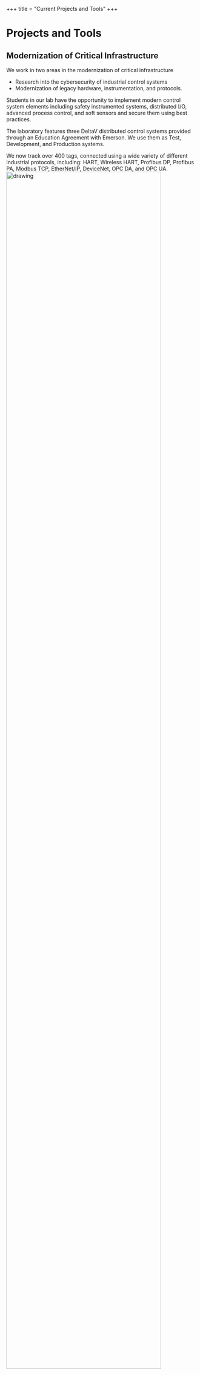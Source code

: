 +++
title = "Current Projects and Tools"
+++

# Projects and Tools

## Modernization of Critical Infrastructure 

We work in two areas in the modernization of critical infrastructure
* Research into the cybersecurity of industrial control systems
* Modernization of legacy hardware, instrumentation, and protocols.

Students in our lab have the opportunity to implement modern control system elements including safety instrumented systems, distributed I/O, advanced process control, and soft sensors and secure them using best practices.

The laboratory features three DeltaV distributed control systems provided through an Education Agreement with Emerson. We use them as Test, Development, and Production systems.

We now track over 400 tags, connected using a wide variety of different industrial protocols, including: HART, Wireless HART, Profibus DP, Profibus PA, Modbus TCP, EtherNet/IP, DeviceNet, OPC DA, and OPC UA.
<img src="/instruments.jpg" alt="drawing" width="90%"/>

We deal extensively with OPC UA programming, using [Open62541](https://open62541.org/) and [GOPCUA](https://github.com/gopcua/opcua).



We work with [NIST 800-82R2](https://csrc.nist.gov/publications/detail/sp/800-82/rev-2/final) and [ISA/IEC 62443](https://www.iec.ch/cyber-security) cybersecurity frameworks. 

Students in our lab also get the chance to learn:

* Mapping potential attacks to the MITRE ICS ATT&CK framework
* Various command and control architectures
* Emerging network standards such as Ethernet-TSN
* Server virualization and implications of IEC 62443 or NERC CIP
* Containerized workloads and Kubernetes (k3s in particular)
* Setting up firewalls, VLANs, and ACLs
* Packet analysis with Wireshark
* Network-based and host intrusion detection (Security Onion, Suricata, Snort, Zeek)
* Rules writing for Suricata
* Protocol parsing in Wireshark and Suricata


## Analytics and Data Science
Dark data -- data which is locked away in disparate propietrary systems -- has hindered informed decision making for decades. Our students learn to work with data in modern, usable formats and transform it into actionable intelligence. 


Our cloud historian stack is based on:
* Custom developed OPC UA plugin for Telegraf, [available on our Github.](https://github.com/henthornlab/telegraf) 
* InfluxDB for time series data storage
* Grafana for visualization and dashboarding

In Process Analytics, we teach students to process this data using the Python language and Jupyter notebooks. We use NumPy, scikit-learn, and pandas for analysis. For plotting we use Plotly, Seaborn, and Matplotlib.

<img src="/pairplot.png" alt="drawing" width="90%"/>



